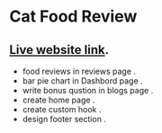 # Cat Food Review
## [Live website link](https://elegant-melba-17c1b9.netlify.app/about).


* food reviews in reviews page .
* bar pie chart in Dashbord page .
* write bonus qustion in blogs page .
* create home page .
* create custom hook .
* design footer section .
